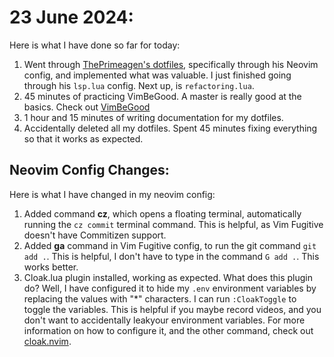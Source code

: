 # 23 June 2024:

Here is what I have done so far for today:
1. Went through <a href="https://github.com/ThePrimeagen/.dotfiles" target="_blank">ThePrimeagen's dotfiles</a>, specifically through his Neovim config, and implemented what was valuable. I just finished going through his `lsp.lua` config. Next up, is `refactoring.lua`.
2. 45 minutes of practicing VimBeGood. A master is really good at the basics. Check out <a href="https://github.com/ThePrimeagen/vim-be-good" target="_blank">VimBeGood</a>
3. 1 hour and 15 minutes of writing documentation for my dotfiles.
4. Accidentally deleted all my dotfiles. Spent 45 minutes fixing everything so that it works as expected.

## Neovim Config Changes:
Here is what I have changed in my neovim config:
1. Added command **<leader>cz**, which opens a floating terminal, automatically running the `cz commit` terminal command. This is helpful, as Vim Fugitive doesn't have Commitizen support.
2. Added **<leader>ga** command in Vim Fugitive config, to run the git command `git add .`. This is helpful, I don't have to type in the command `G add .`. This works better.
3. Cloak.lua plugin installed, working as expected. What does this plugin do? Well, I have configured it to hide my `.env` environment variables by replacing the values with "*" characters. I can run `:CloakToggle` to toggle the variables. This is helpful if you maybe record videos, and you don't want to accidentally leakyour environment variables. For more information on how to configure it, and the other command, check out <a href="https://github.com/laytan/cloak.nvim" target="_blank">cloak.nvim</a>.

